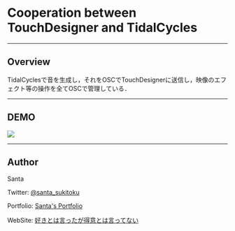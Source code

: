 # Cooperation between TouchDesigner and TidalCycles

---

## Overview

TidalCyclesで音を生成し，それをOSCでTouchDesignerに送信し，映像のエフェクト等の操作を全てOSCで管理している．

---

## DEMO

[![](https://img.youtube.com/vi/2WaKzH38kZg/0.jpg)](https://www.youtube.com/watch?v=2WaKzH38kZg)

------

## Author

Santa

Twitter: [@santa_sukitoku](https://twitter.com/santa_sukitoku)

Portfolio: [Santa's Portfolio](https://sukitokuportfolio.wordpress.com/portfolio/)

WebSite: [好きとは言ったが得意とは言ってない](https://santasukitoku.wordpress.com/)

